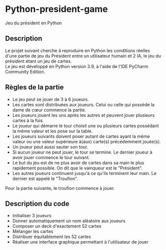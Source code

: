 # Python-president-game
Jeu du président en Python

## Description
Le projet suivant cherche à reproduire en Python les conditions réelles d'une partie de jeu du Président entre un utilisateur humain et 2 IA, le jeu du président étant un jeu de cartes.  
Le jeu est développé en Python version 3.9, à l'aide de l'IDE PyCharm Community Edition.

## Règles de la partie
- Le jeu peut se jouer de 3 à 6 joueurs.    
- Les cartes sont distribuées aux joueurs. Celui ou celle qui possède la dame de cœur commence la partie.  
- Les joueurs jouent les uns après les autres et peuvent jouer plusieurs cartes à la fois.  
- Le joueur qui démarre le tour choisit une ou plusieurs cartes possédant la même valeur et les pose sur la table.  
- Les joueurs suivants doivent poser autant de cartes ayant la même valeur ou une valeur supérieure à(aux) carte(s) précédemment jouée(s).  
- Un joueur peut aussi sauter son tour.  
- Si aucun joueur ne peut jouer, le tour se termine. Le dernier joueur à avoir jouer commence le tour suivant.  
- Le but du jeu est de ne plus avoir de cartes dans sa main le plus rapidement possible. On dit que le vainqueur est le "Président".  
- Les autres joueurs continuent jusqu'à ce qu'ils terminent leur main. Le dernier est appelé le "Troufion".  
  
Pour la partie suivante, le troufion commence à jouer.

## Description du code
- Initialiser 3 joueurs
- Donner automatiquement un nom aléatoire aux joueurs
- Composer un deck d'exactement 52 cartes
- Mélanger les cartes
- Distribuer équitablement les 52 cartes
- Réaliser une interface graphique permettant à l'utilisateur de jouer
